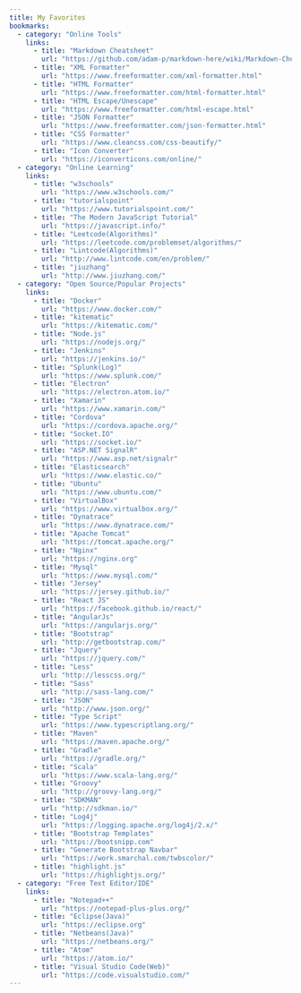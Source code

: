 ```yaml
---
title: My Favorites
bookmarks:
  - category: "Online Tools"
    links:
      - title: "Markdown Cheatsheet"
        url: "https://github.com/adam-p/markdown-here/wiki/Markdown-Cheatsheet"
      - title: "XML Formatter"
        url: "https://www.freeformatter.com/xml-formatter.html"
      - title: "HTML Formatter"
        url: "https://www.freeformatter.com/html-formatter.html"
      - title: "HTML Escape/Unescape"
        url: "https://www.freeformatter.com/html-escape.html"
      - title: "JSON Formatter"
        url: "https://www.freeformatter.com/json-formatter.html"
      - title: "CSS Formatter"
        url: "https://www.cleancss.com/css-beautify/"
      - title: "Icon Converter"
        url: "https://iconverticons.com/online/"
  - category: "Online Learning"
    links:
      - title: "w3schools"
        url: "https://www.w3schools.com/"
      - title: "tutorialspoint"
        url: "https://www.tutorialspoint.com/"
      - title: "The Modern JavaScript Tutorial"
        url: "https://javascript.info/"
      - title: "Leetcode(Algorithms)"
        url: "https://leetcode.com/problemset/algorithms/"
      - title: "Lintcode(Algorithms)"
        url: "http://www.lintcode.com/en/problem/"
      - title: "jiuzhang"
        url: "http://www.jiuzhang.com/"
  - category: "Open Source/Popular Projects"
    links:
      - title: "Docker"
        url: "https://www.docker.com/"
      - title: "kitematic"
        url: "https://kitematic.com/"
      - title: "Node.js"
        url: "https://nodejs.org/"
      - title: "Jenkins"
        url: "https://jenkins.io/"
      - title: "Splunk(Log)"
        url: "https://www.splunk.com/"
      - title: "Electron"
        url: "https://electron.atom.io/"
      - title: "Xamarin"
        url: "https://www.xamarin.com/"
      - title: "Cordova"
        url: "https://cordova.apache.org/"
      - title: "Socket.IO"
        url: "https://socket.io/"
      - title: "ASP.NET SignalR"
        url: "https://www.asp.net/signalr"
      - title: "Elasticsearch"
        url: "https://www.elastic.co/"
      - title: "Ubuntu"
        url: "https://www.ubuntu.com/"
      - title: "VirtualBox"
        url: "https://www.virtualbox.org/"
      - title: "Dynatrace"
        url: "https://www.dynatrace.com/"
      - title: "Apache Tomcat"
        url: "https://tomcat.apache.org/"
      - title: "Nginx"
        url: "https://nginx.org"
      - title: "Mysql"
        url: "https://www.mysql.com/"
      - title: "Jersey"
        url: "https://jersey.github.io/"
      - title: "React JS"
        url: "https://facebook.github.io/react/"
      - title: "AngularJs"
        url: "https://angularjs.org/"
      - title: "Bootstrap"
        url: "http://getbootstrap.com/"
      - title: "Jquery"
        url: "https://jquery.com/"
      - title: "Less"
        url: "http://lesscss.org/"
      - title: "Sass"
        url: "http://sass-lang.com/"
      - title: "JSON"
        url: "http://www.json.org/"
      - title: "Type Script"
        url: "https://www.typescriptlang.org/"
      - title: "Maven"
        url: "https://maven.apache.org/"
      - title: "Gradle"
        url: "https://gradle.org/"
      - title: "Scala"
        url: "https://www.scala-lang.org/"
      - title: "Groovy"
        url: "http://groovy-lang.org/"
      - title: "SDKMAN"
        url: "http://sdkman.io/"
      - title: "Log4j"
        url: "https://logging.apache.org/log4j/2.x/"
      - title: "Bootstrap Templates"
        url: "https://bootsnipp.com"
      - title: "Generate Bootstrap Navbar"
        url: "https://work.smarchal.com/twbscolor/"
      - title: "highlight.js"
        url: "https://highlightjs.org/"
  - category: "Free Text Editor/IDE"
    links:
      - title: "Notepad++"
        url: "https://notepad-plus-plus.org/"
      - title: "Eclipse(Java)"
        url: "https://eclipse.org"
      - title: "Netbeans(Java)"
        url: "https://netbeans.org/"
      - title: "Atom"
        url: "https://atom.io/"
      - title: "Visual Studio Code(Web)"
        url: "https://code.visualstudio.com/"
---
```

